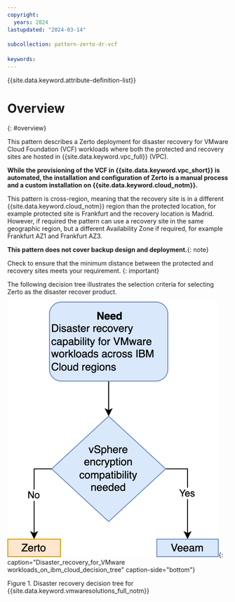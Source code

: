 ```yaml
---
copyright:
  years: 2024
lastupdated: "2024-03-14"

subcollection: pattern-zerto-dr-vcf

keywords:
---
```

{{site.data.keyword.attribute-definition-list}}

# Overview

{: #overview}

This pattern describes a Zerto deployment for disaster recovery for VMware Cloud Foundation (VCF) workloads where both the protected and recovery sites are hosted in {{site.data.keyword.vpc_full}} (VPC).

**While the provisioning of the VCF in {{site.data.keyword.vpc_short}} is automated, the installation and configuration of Zerto is a manual process and a custom installation on {{site.data.keyword.cloud_notm}}.**

This pattern is cross-region, meaning that the recovery site is in a different {{site.data.keyword.cloud_notm}} region than the protected location, for example protected site is Frankfurt and the recovery location is Madrid. However, if required the pattern can use a recovery site in the same geographic region, but a different Availability Zone if required, for example Frankfurt AZ1 and Frankfurt AZ3.

**This pattern does not cover backup design and deployment.**{: note}

Check to ensure that the minimum distance between the protected and recovery sites meets your requirement. {: important}

The following decision tree illustrates the selection criteria for selecting Zerto as the disaster recover product.

![Disaster_recovery_for_VMware workloads_on_ibm_cloud_decision_tree](image/Zerto-tree.svg){: caption="Disaster_recovery_for_VMware workloads_on_ibm_cloud_decision_tree" caption-side="bottom"}

Figure 1. Disaster recovery decision tree for {{site.data.keyword.vmwaresolutions_full_notm}}
